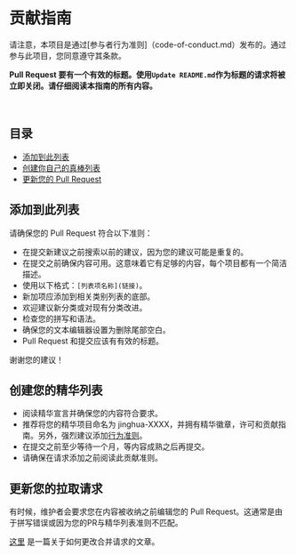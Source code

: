 # 贡献指南
请注意，本项目是通过[参与者行为准则]（code-of-conduct.md）发布的。通过参与此项目，您同意遵守其条款。

**Pull Request 要有一个有效的标题。使用`Update README.md`作为标题的请求将被立即关闭。请仔细阅读本指南的所有内容。**

<br/>

## 目录

- [添加到此列表](#添加到此列表)
- [创建你自己的真棒列表](#创建您的精华列表)
- [更新您的 Pull Request](#更新您的拉取请求)

## 添加到此列表

请确保您的 Pull Request 符合以下准则：

- 在提交新建议之前搜索以前的建议，因为您的建议可能是重复的。
- 在提交之前确保内容可用。这意味着它有足够的内容，每个项目都有一个简洁描述。
- 使用以下格式：`[列表项名称](链接)`。
- 新加项应添加到相关类别列表的底部。
- 欢迎建议新分类或对现有分类改进。
- 检查您的拼写和语法。
- 确保您的文本编辑器设置为删除尾部空白。
- Pull Request 和提交应该有有效的标题。

谢谢您的建议！

## 创建您的精华列表
- 阅读精华宣言并确保您的内容符合要求。
- 推荐将您的精华项目命名为 jinghua-XXXX，并拥有精华徽章，许可和贡献指南。另外，强烈建议添加[行为准则](https://www.contributor-covenant.org/zh-cn/version/1/4/code-of-conduct)。 
- 在提交之前至少等待一个月，等内容成熟之后再提交。
- 请确保在请求添加之前阅读此贡献准则。

## 更新您的拉取请求
有时候，维护者会要求您在内容被收纳之前编辑您的 Pull Request。这通常是由于拼写错误或因为您的PR与精华列表准则不匹配。

[这里](https://github.com/RichardLitt/knowledge/blob/master/github/amending-a-commit-guide.md) 是一篇关于如何更改合并请求的文章。
